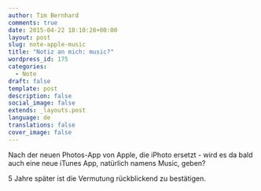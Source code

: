 ```yaml
---
author: Tim Bernhard
comments: true
date: 2015-04-22 18:10:28+00:00
layout: post
slug: note-apple-music
title: "Notiz an mich: music?"
wordpress_id: 175
categories:
  - Note
draft: false
template: post
description: false
social_image: false
extends: _layouts.post
language: de
translations: false
cover_image: false
---
```


Nach der neuen Photos-App von Apple, die iPhoto ersetzt - wird es da bald auch eine neue iTunes App, natürlich namens Music, geben?

<div class="alert">
5 Jahre später ist die Vermutung rückblickend zu bestätigen.
</div>
